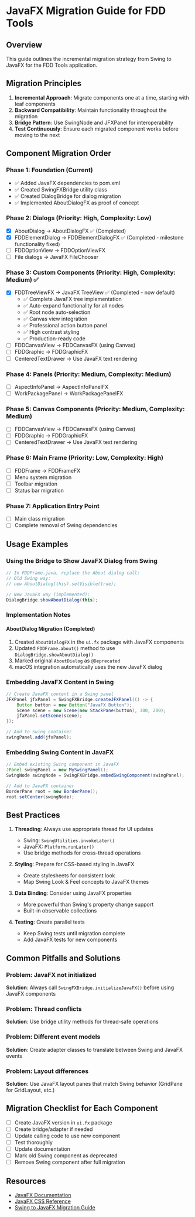 # JavaFX Migration Guide for FDD Tools

## Overview

This guide outlines the incremental migration strategy from Swing to JavaFX for the FDD Tools application.

## Migration Principles

1. **Incremental Approach**: Migrate components one at a time, starting with leaf components
2. **Backward Compatibility**: Maintain functionality throughout the migration
3. **Bridge Pattern**: Use SwingNode and JFXPanel for interoperability
4. **Test Continuously**: Ensure each migrated component works before moving to the next

## Component Migration Order

### Phase 1: Foundation (Current)

- ✅ Added JavaFX dependencies to pom.xml
- ✅ Created SwingFXBridge utility class
- ✅ Created DialogBridge for dialog migration
- ✅ Implemented AboutDialogFX as proof of concept

### Phase 2: Dialogs (Priority: High, Complexity: Low)

- [x] AboutDialog → AboutDialogFX ✅ (Completed)
- [x] FDDElementDialog → FDDElementDialogFX ✅ (Completed - milestone functionality fixed)
- [ ] FDDOptionView → FDDOptionViewFX
- [ ] File dialogs → JavaFX FileChooser

### Phase 3: Custom Components (Priority: High, Complexity: Medium) ✅

- [x] FDDTreeViewFX → JavaFX TreeView ✅ (Completed - now default)
  - ✅ Complete JavaFX tree implementation
  - ✅ Auto-expand functionality for all nodes
  - ✅ Root node auto-selection
  - ✅ Canvas view integration
  - ✅ Professional action button panel
  - ✅ High contrast styling
  - ✅ Production-ready code
- [ ] FDDCanvasView → FDDCanvasFX (using Canvas)
- [ ] FDDGraphic → FDDGraphicFX
- [ ] CenteredTextDrawer → Use JavaFX text rendering

### Phase 4: Panels (Priority: Medium, Complexity: Medium)

- [ ] AspectInfoPanel → AspectInfoPanelFX
- [ ] WorkPackagePanel → WorkPackagePanelFX

### Phase 5: Canvas Components (Priority: Medium, Complexity: Medium)

- [ ] FDDCanvasView → FDDCanvasFX (using Canvas)
- [ ] FDDGraphic → FDDGraphicFX
- [ ] CenteredTextDrawer → Use JavaFX text rendering

### Phase 6: Main Frame (Priority: Low, Complexity: High)

- [ ] FDDFrame → FDDFrameFX
- [ ] Menu system migration
- [ ] Toolbar migration
- [ ] Status bar migration

### Phase 7: Application Entry Point

- [ ] Main class migration
- [ ] Complete removal of Swing dependencies

## Usage Examples

### Using the Bridge to Show JavaFX Dialog from Swing

```java
// In FDDFrame.java, replace the About dialog call:
// Old Swing way:
// new AboutDialog(this).setVisible(true);

// New JavaFX way (implemented):
DialogBridge.showAboutDialog(this);
```

### Implementation Notes

#### AboutDialog Migration (Completed)

1. Created `AboutDialogFX` in the `ui.fx` package with JavaFX components
2. Updated `FDDFrame.about()` method to use `DialogBridge.showAboutDialog()`
3. Marked original `AboutDialog` as `@Deprecated`
4. macOS integration automatically uses the new JavaFX dialog

### Embedding JavaFX Content in Swing

```java
// Create JavaFX content in a Swing panel
JFXPanel jfxPanel = SwingFXBridge.createJFXPanel(() -> {
    Button button = new Button("JavaFX Button");
    Scene scene = new Scene(new StackPane(button), 300, 200);
    jfxPanel.setScene(scene);
});

// Add to Swing container
swingPanel.add(jfxPanel);
```

### Embedding Swing Content in JavaFX

```java
// Embed existing Swing component in JavaFX
JPanel swingPanel = new MySwingPanel();
SwingNode swingNode = SwingFXBridge.embedSwingComponent(swingPanel);

// Add to JavaFX container
BorderPane root = new BorderPane();
root.setCenter(swingNode);
```

## Best Practices

1. **Threading**: Always use appropriate thread for UI updates
   - Swing: `SwingUtilities.invokeLater()`
   - JavaFX: `Platform.runLater()`
   - Use bridge methods for cross-thread operations

2. **Styling**: Prepare for CSS-based styling in JavaFX
   - Create stylesheets for consistent look
   - Map Swing Look & Feel concepts to JavaFX themes

3. **Data Binding**: Consider using JavaFX properties
   - More powerful than Swing's property change support
   - Built-in observable collections

4. **Testing**: Create parallel tests
   - Keep Swing tests until migration complete
   - Add JavaFX tests for new components

## Common Pitfalls and Solutions

### Problem: JavaFX not initialized

**Solution**: Always call `SwingFXBridge.initializeJavaFX()` before using JavaFX components

### Problem: Thread conflicts

**Solution**: Use bridge utility methods for thread-safe operations

### Problem: Different event models

**Solution**: Create adapter classes to translate between Swing and JavaFX events

### Problem: Layout differences

**Solution**: Use JavaFX layout panes that match Swing behavior (GridPane for GridLayout, etc.)

## Migration Checklist for Each Component

- [ ] Create JavaFX version in `ui.fx` package
- [ ] Create bridge/adapter if needed
- [ ] Update calling code to use new component
- [ ] Test thoroughly
- [ ] Update documentation
- [ ] Mark old Swing component as deprecated
- [ ] Remove Swing component after full migration

## Resources

- [JavaFX Documentation](https://openjfx.io/)
- [JavaFX CSS Reference](https://openjfx.io/javadoc/21/javafx.graphics/javafx/scene/doc-files/cssref.html)
- [Swing to JavaFX Migration Guide](https://docs.oracle.com/javafx/2/swing/swing-fx-interoperability.htm)
